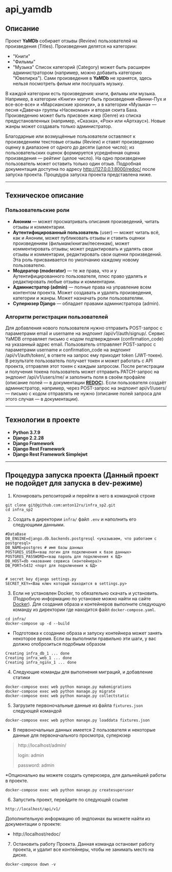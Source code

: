 # api_yamdb

## Описание

Проект **YaMDb** собирает отзывы (Review) пользователей на произведения (Titles).
Произведения делятся на категории:

- "Книги"
- "Фильмы"
- "Музыка"
  Список категорий (Category) может быть расширен администратором (например, можно добавить категорию "Ювелирка").
  Сами произведения в **YaMDb** не хранятся, здесь нельзя посмотреть фильм или послушать музыку.

В каждой категории есть произведения: книги, фильмы или музыка. Например, в категории «Книги» могут быть произведения «Винни-Пух и все-все-все» и «Марсианские хроники», а в категории «Музыка» — песня «Давеча» группы «Насекомые» и вторая сюита Баха.
Произведению может быть присвоен жанр (Genre) из списка предустановленных (например, «Сказка», «Рок» или «Артхаус»). Новые жанры может создавать только администратор.

Благодарные или возмущённые пользователи оставляют к произведениям текстовые отзывы (Review) и ставят произведению оценку в диапазоне от одного до десяти (целое число); из пользовательских оценок формируется усреднённая оценка произведения — рейтинг (целое число).
На одно произведение пользователь может оставить только один отзыв.
Подробная документация доступна по адресу http://127.0.0.1:8000/redoc/ после запуска проекта. Процедура запуска проекта представлена ниже.

---

## Техническое описание

### Пользовательские роли

- **Аноним** — может просматривать описания произведений, читать отзывы и комментарии.
- **Аутентифицированный пользователь** (user) — может читать всё, как и Аноним, может публиковать отзывы и ставить оценки произведениям (фильмам/книгам/песенкам), может комментировать отзывы; может редактировать и удалять свои отзывы и комментарии, редактировать свои оценки произведений. Эта роль присваивается по умолчанию каждому новому пользователю.
- **Модератор (moderator)** — те же права, что и у Аутентифицированного пользователя, плюс право удалять и редактировать любые отзывы и комментарии.
- **Администратор (admin)** — полные права на управление всем контентом проекта. Может создавать и удалять произведения, категории и жанры. Может назначать роли пользователям.
- **Суперюзер Django** — обладает правами администратора (admin).

### Алгоритм регистрации пользователей

Для добавления нового пользователя нужно отправить POST-запрос с параметрами email и username на эндпоинт /api/v1/auth/signup/.
Сервис YaMDB отправляет письмо с кодом подтверждения (confirmation_code) на указанный адрес email.
Пользователь отправляет POST-запрос с параметрами username и confirmation_code на эндпоинт /api/v1/auth/token/, в ответе на запрос ему приходит token (JWT-токен).
В результате пользователь получает токен и может работать с API проекта, отправляя этот токен с каждым запросом.
После регистрации и получения токена пользователь может отправить PATCH-запрос на эндпоинт /api/v1/users/me/ и заполнить поля в своём профайле (описание полей — в документации **[REDOC](http://localhost/redoc/)**).
Если пользователя создаёт администратор, например, через POST-запрос на эндпоинт api/v1/users/ — письмо с кодом отправлять не нужно (описание полей запроса для этого случая — в документации).

---

## Технологии в проекте
- **Python 3.7.9**
- **Django 2.2.28**
- **Django Framework**
- **Django Rest Framework**
- **Django Rest Framework Simplejwt**

---

## Процедура запуска проекта (Данный проект не подойдет для запуска в dev-режиме)

1. Клонировать репозиторий и перейти в него в командной строке
``` 
git clone git@github.com:anton12ru/infra_sp2.git
cd infra_sp2
```


2. Cоздать в директории ```infra/``` файл ```.env``` и наполнить его следующими данными.
```
#DataBase
DB_ENGINE=django.db.backends.postgresql <указываем, что работаем с postgresql>
DB_NAME=postgres # имя базы данных
POSTGRES_USER=<ваш логин для подключения к базе данных>
POSTGRES_PASSWORD=<ваш пароль для подключения к БД>
DB_HOST=db <название сервиса (контейнера)>
DB_PORT=5432 <порт для подключения к БД>


# secret key django settings.py
SECRET_KEY=<Ваш ключ который находится в settings.py>

```


3. Если не установлен Docker, то обязательно скачать и установить. (Подробную информацию по установке можно найти на сайте [Docker](https://www.docker.com/)). Для создания образа и контейнеров выполните следующую команду из директории где находится файл ```docker-compose.yaml```.
```
cd infra/
docker-compose up -d --build
``` 
  - Подготовка к созданию образа и запуску контейнера может занять некоторое время. Если вы выполнили правильно эти шаги, у вас должно отоброзиться подобным образом
  ```
  Creating infra_db_1 ... done 
  Creating infra_web_1 ... done 
  Creating infra_nginx_1 ... done 
  ```



4. Следующие команды для выполнения миграций, и добавление статики
```
docker-compose exec web python manage.py makemigrations
docker-compose exec web python manage.py migrate
docker-compose exec web python manage.py collectstatic
```


5. Загрузите первоночальные данные из файла ```fixtures.json``` следующей командой
```
docker-compose exec web python manage.py loaddata fixtures.json
```
- В первоночальных данных имеется 2 пользователя и некоторые данные для первоначального просмотра, суперюзер
> http://localhost/admin/
> 
> login: admin
> 
> password: admin

*Опционально вы можете создать суперюзера, для дальнейшей работы в проекте.
```
docker-compose exec web python manage.py createsuperuser
```


6. Запустить проект, перейдите по следующей ссылке
```
http://localhost/api/v1/
```
Дополнительную информацию об эндпоинах вы можете найти из документации о проекте:
- http://localhost/redoc/



7. Остановить работу Проекта. Данная команда остановит работу проекта, и удалит все контейнеры, чтобы не занимать место на диске.
```
docker-compose down -v
```
